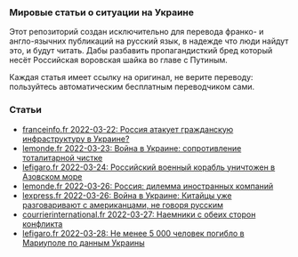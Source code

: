 ### Мировые статьи о ситуации на Украине

Этот репозиторий создан исключительно для перевода франко- и англо-язычних публикаций на русский язык, в надежде что люди найдут это, и будут читать.
Дабы разбавить пропагандисткий бред который несёт Российская воровская шайка во главе с Путиным.

Каждая статья имеет ссылку на оригинал, не верите переводу: пользуйтесь автоматическим бесплатным переводчиком сами.

### Статьи
- [franceinfo.fr 2022-03-22: Россия атакует гражданскую инфраструктуру в Украине?](2022-03-22-franceinfo.fr.md)
- [lemonde.fr 2022-03-23: Война в Украине: сопротивление тоталитарной чистке](2022-03-23-lemonde.fr.md)
- [lefigaro.fr 2022-03-24: Российский военный корабль уничтожен в Азовском море](2022-03-24-lefigaro.fr.md)
- [lemonde.fr 2022-03-26: Россия: дилемма иностранных компаний](2022-03-26-lemonde.fr.md)
- [lexpress.fr 2022-03-26: Война в Украине: Китайцы уже разговаривают с американцами, не говоря русским](2022-03-26-lexpress.fr.md)
- [courrierinternational.fr 2022-03-27: Наемники с обеих сторон конфликта](2022-03-27-courrierinternational.fr.md)
- [lefigaro.fr 2022-03-28: Не менее 5 000 человек погибло в Мариуполе по данным Украины](2022-03-28-lefigaro.fr.md)